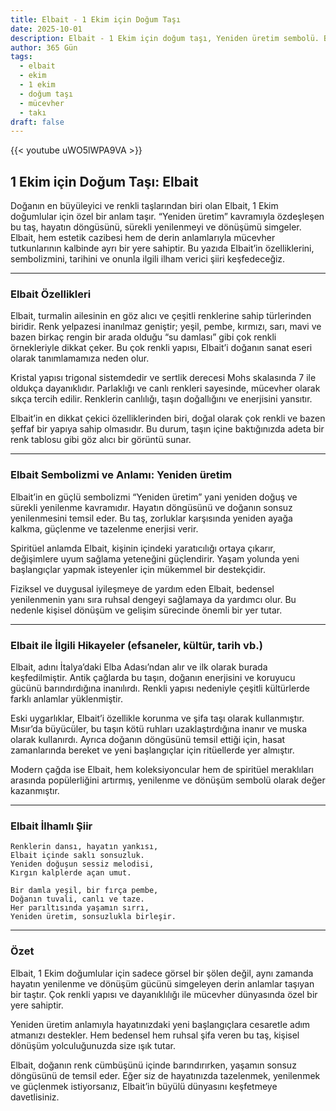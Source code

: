 ```yaml
---
title: Elbait - 1 Ekim için Doğum Taşı
date: 2025-10-01
description: Elbait - 1 Ekim için doğum taşı, Yeniden üretim sembolü. Bu özel taşın derin anlamını öğrenin.
author: 365 Gün
tags:
  - elbait
  - ekim
  - 1 ekim
  - doğum taşı
  - mücevher
  - takı
draft: false
---
```


{{< youtube uWO5lWPA9VA >}}

## 1 Ekim için Doğum Taşı: Elbait

Doğanın en büyüleyici ve renkli taşlarından biri olan Elbait, 1 Ekim doğumlular için özel bir anlam taşır. “Yeniden üretim” kavramıyla özdeşleşen bu taş, hayatın döngüsünü, sürekli yenilenmeyi ve dönüşümü simgeler. Elbait, hem estetik cazibesi hem de derin anlamlarıyla mücevher tutkunlarının kalbinde ayrı bir yere sahiptir. Bu yazıda Elbait’in özelliklerini, sembolizmini, tarihini ve onunla ilgili ilham verici şiiri keşfedeceğiz.

---

### Elbait Özellikleri

Elbait, turmalin ailesinin en göz alıcı ve çeşitli renklerine sahip türlerinden biridir. Renk yelpazesi inanılmaz geniştir; yeşil, pembe, kırmızı, sarı, mavi ve bazen birkaç rengin bir arada olduğu “su damlası” gibi çok renkli örnekleriyle dikkat çeker. Bu çok renkli yapısı, Elbait’i doğanın sanat eseri olarak tanımlamamıza neden olur.

Kristal yapısı trigonal sistemdedir ve sertlik derecesi Mohs skalasında 7 ile oldukça dayanıklıdır. Parlaklığı ve canlı renkleri sayesinde, mücevher olarak sıkça tercih edilir. Renklerin canlılığı, taşın doğallığını ve enerjisini yansıtır.

Elbait’in en dikkat çekici özelliklerinden biri, doğal olarak çok renkli ve bazen şeffaf bir yapıya sahip olmasıdır. Bu durum, taşın içine baktığınızda adeta bir renk tablosu gibi göz alıcı bir görüntü sunar.

---

### Elbait Sembolizmi ve Anlamı: Yeniden üretim

Elbait’in en güçlü sembolizmi “Yeniden üretim” yani yeniden doğuş ve sürekli yenilenme kavramıdır. Hayatın döngüsünü ve doğanın sonsuz yenilenmesini temsil eder. Bu taş, zorluklar karşısında yeniden ayağa kalkma, güçlenme ve tazelenme enerjisi verir.

Spiritüel anlamda Elbait, kişinin içindeki yaratıcılığı ortaya çıkarır, değişimlere uyum sağlama yeteneğini güçlendirir. Yaşam yolunda yeni başlangıçlar yapmak isteyenler için mükemmel bir destekçidir.

Fiziksel ve duygusal iyileşmeye de yardım eden Elbait, bedensel yenilenmenin yanı sıra ruhsal dengeyi sağlamaya da yardımcı olur. Bu nedenle kişisel dönüşüm ve gelişim sürecinde önemli bir yer tutar.

---

### Elbait ile İlgili Hikayeler (efsaneler, kültür, tarih vb.)

Elbait, adını İtalya’daki Elba Adası’ndan alır ve ilk olarak burada keşfedilmiştir. Antik çağlarda bu taşın, doğanın enerjisini ve koruyucu gücünü barındırdığına inanılırdı. Renkli yapısı nedeniyle çeşitli kültürlerde farklı anlamlar yüklenmiştir.

Eski uygarlıklar, Elbait’i özellikle korunma ve şifa taşı olarak kullanmıştır. Mısır’da büyücüler, bu taşın kötü ruhları uzaklaştırdığına inanır ve muska olarak kullanırdı. Ayrıca doğanın döngüsünü temsil ettiği için, hasat zamanlarında bereket ve yeni başlangıçlar için ritüellerde yer almıştır.

Modern çağda ise Elbait, hem koleksiyoncular hem de spiritüel meraklıları arasında popülerliğini artırmış, yenilenme ve dönüşüm sembolü olarak değer kazanmıştır.

---

### Elbait İlhamlı Şiir

```
Renklerin dansı, hayatın yankısı,
Elbait içinde saklı sonsuzluk.
Yeniden doğuşun sessiz melodisi,
Kırgın kalplerde açan umut.

Bir damla yeşil, bir fırça pembe,
Doğanın tuvali, canlı ve taze.
Her parıltısında yaşamın sırrı,
Yeniden üretim, sonsuzlukla birleşir.
```

---

### Özet

Elbait, 1 Ekim doğumlular için sadece görsel bir şölen değil, aynı zamanda hayatın yenilenme ve dönüşüm gücünü simgeleyen derin anlamlar taşıyan bir taştır. Çok renkli yapısı ve dayanıklılığı ile mücevher dünyasında özel bir yere sahiptir.

Yeniden üretim anlamıyla hayatınızdaki yeni başlangıçlara cesaretle adım atmanızı destekler. Hem bedensel hem ruhsal şifa veren bu taş, kişisel dönüşüm yolculuğunuzda size ışık tutar.

Elbait, doğanın renk cümbüşünü içinde barındırırken, yaşamın sonsuz döngüsünü de temsil eder. Eğer siz de hayatınızda tazelenmek, yenilenmek ve güçlenmek istiyorsanız, Elbait’in büyülü dünyasını keşfetmeye davetlisiniz.